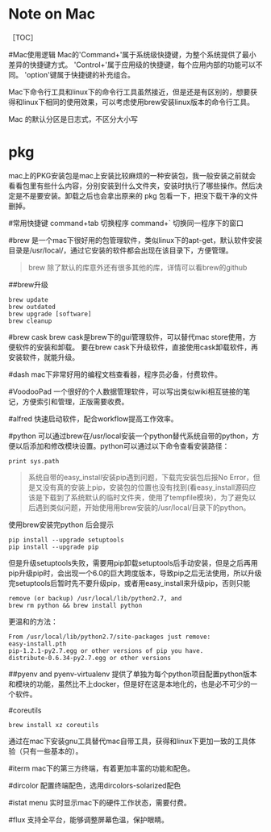 Note on Mac
===========
［TOC］

#Mac使用逻辑
Mac的'Command+'属于系统级快捷键，为整个系统提供了最小差异的快捷键方式。
'Control+'属于应用级的快捷键，每个应用内部的功能可以不同。
'option'键属于快捷键的补充组合。

Mac下命令行工具和linux下的命令行工具虽然接近，但是还是有区别的，想要获得和linux下相同的使用效果，可以考虑使用brew安装linux版本的命令行工具。

Mac 的默认分区是日志式，不区分大小写

# pkg
mac上的PKG安装包是mac上安装比较麻烦的一种安装包，我一般安装之前就会看看包里有些什么内容，分别安装到什么文件夹，安装时执行了哪些操作。然后决定是不是要安装。卸载之后也会拿出原来的 pkg 包看一下，把没下载干净的文件删掉。

#常用快捷键
command+tab 切换程序
command+`   切换同一程序下的窗口

#brew
是一个mac下很好用的包管理软件，类似linux下的apt-get，默认软件安装目录是/usr/local/，通过它安装的软件都会出现在该目录下，方便管理。
>brew 除了默认的库意外还有很多其他的库，详情可以看brew的github

##brew升级

    brew update
    brew outdated
    brew upgrade [software]
    brew cleanup

#brew cask
brew cask是brew下的gui管理软件，可以替代mac store使用，方便软件的安装和卸载。
要在brew cask下升级软件，直接使用cask卸载软件，再安装软件，就能升级。

#dash
mac下非常好用的编程文档查看器，程序员必备，付费软件。

#VoodooPad
一个很好的个人数据管理软件，可以写出类似wiki相互链接的笔记，方便索引和管理，正版需要收费。

#alfred
快速启动软件，配合workflow提高工作效率。

#python
可以通过brew在/usr/local安装一个python替代系统自带的python，方便以后添加和修改模块设置。python可以通过以下命令查看安装路径：

    print sys.path

>系统自带的easy_install安装pip遇到问题，下载完安装包后报No Error，但是又没有真的安装上pip，安装包的位置也没有找到(看easy_install源码应该是下载到了系统默认的临时文件夹，使用了tempfile模块)，为了避免以后遇到类似问题，开始使用用brew安装的/usr/local/目录下的python。

使用brew安装完python 后会提示

    pip install --upgrade setuptools
    pip install --upgrade pip

 但是升级setuptools失败，需要用pip卸载setuptools后手动安装，但是之后再用pip升级pip时，会出现一个6.0的巨大跨度版本，导致pip之后无法使用，所以升级完setuptools后暂时先不要升级pip，或者用easy_install来升级pip，否则只能

    remove (or backup) /usr/local/lib/python2.7, and
    brew rm python && brew install python

更温和的方法：

    From /usr/local/lib/python2.7/site-packages just remove:
    easy-install.pth
    pip-1.2.1-py2.7.egg or other versions of pip you have.
    distribute-0.6.34-py2.7.egg or other versions

##pyenv and pyenv-virtualenv
提供了单独为每个python项目配置python版本和模块的功能，虽然比不上docker，但是好在这是本地化的，也是必不可少的一个软件。

#coreutils

    brew install xz coreutils

通过在mac下安装gnu工具替代mac自带工具，获得和linux下更加一致的工具体验（只有一些基本的）。

#iterm
mac下的第三方终端，有着更加丰富的功能和配色。

#dircolor
配置终端配色，选用dircolors-solarized配色

#istat menu
实时显示mac下的硬件工作状态，需要付费。

#flux
支持全平台，能够调整屏幕色温，保护眼睛。
